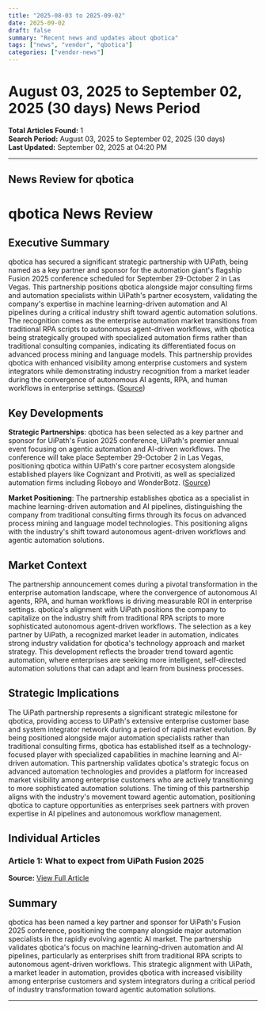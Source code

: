 ```yaml
---
title: "2025-08-03 to 2025-09-02"
date: 2025-09-02
draft: false
summary: "Recent news and updates about qbotica"
tags: ["news", "vendor", "qbotica"]
categories: ["vendor-news"]
---
```


# August 03, 2025 to September 02, 2025 (30 days) News Period 

**Total Articles Found:** 1  
**Search Period:** August 03, 2025 to September 02, 2025 (30 days)  
**Last Updated:** September 02, 2025 at 04:20 PM

---

## News Review for qbotica

# qbotica News Review

## Executive Summary

qbotica has secured a significant strategic partnership with UiPath, being named as a key partner and sponsor for the automation giant's flagship Fusion 2025 conference scheduled for September 29-October 2 in Las Vegas. This partnership positions qbotica alongside major consulting firms and automation specialists within UiPath's partner ecosystem, validating the company's expertise in machine learning-driven automation and AI pipelines during a critical industry shift toward agentic automation solutions. The recognition comes as the enterprise automation market transitions from traditional RPA scripts to autonomous agent-driven workflows, with qbotica being strategically grouped with specialized automation firms rather than traditional consulting companies, indicating its differentiated focus on advanced process mining and language models. This partnership provides qbotica with enhanced visibility among enterprise customers and system integrators while demonstrating industry recognition from a market leader during the convergence of autonomous AI agents, RPA, and human workflows in enterprise settings. ([Source](https://www.computerweekly.com/blog/CW-Developer-Network/What-to-expect-from-UiPath-Fusion-2025))

## Key Developments

**Strategic Partnerships**: qbotica has been selected as a key partner and sponsor for UiPath's Fusion 2025 conference, UiPath's premier annual event focusing on agentic automation and AI-driven workflows. The conference will take place September 29-October 2 in Las Vegas, positioning qbotica within UiPath's core partner ecosystem alongside established players like Cognizant and Protiviti, as well as specialized automation firms including Roboyo and WonderBotz. ([Source](https://www.computerweekly.com/blog/CW-Developer-Network/What-to-expect-from-UiPath-Fusion-2025))

**Market Positioning**: The partnership establishes qbotica as a specialist in machine learning-driven automation and AI pipelines, distinguishing the company from traditional consulting firms through its focus on advanced process mining and language model technologies. This positioning aligns with the industry's shift toward autonomous agent-driven workflows and agentic automation solutions.

## Market Context

The partnership announcement comes during a pivotal transformation in the enterprise automation landscape, where the convergence of autonomous AI agents, RPA, and human workflows is driving measurable ROI in enterprise settings. qbotica's alignment with UiPath positions the company to capitalize on the industry shift from traditional RPA scripts to more sophisticated autonomous agent-driven workflows. The selection as a key partner by UiPath, a recognized market leader in automation, indicates strong industry validation for qbotica's technology approach and market strategy. This development reflects the broader trend toward agentic automation, where enterprises are seeking more intelligent, self-directed automation solutions that can adapt and learn from business processes.

## Strategic Implications

The UiPath partnership represents a significant strategic milestone for qbotica, providing access to UiPath's extensive enterprise customer base and system integrator network during a period of rapid market evolution. By being positioned alongside major automation specialists rather than traditional consulting firms, qbotica has established itself as a technology-focused player with specialized capabilities in machine learning and AI-driven automation. This partnership validates qbotica's strategic focus on advanced automation technologies and provides a platform for increased market visibility among enterprise customers who are actively transitioning to more sophisticated automation solutions. The timing of this partnership aligns with the industry's movement toward agentic automation, positioning qbotica to capture opportunities as enterprises seek partners with proven expertise in AI pipelines and autonomous workflow management.

## Individual Articles

### Article 1: What to expect from UiPath Fusion 2025

**Source:** [View Full Article](https://www.computerweekly.com/blog/CW-Developer-Network/What-to-expect-from-UiPath-Fusion-2025)

## Summary

qbotica has been named a key partner and sponsor for UiPath's Fusion 2025 conference, positioning the company alongside major automation specialists in the rapidly evolving agentic AI market. The partnership validates qbotica's focus on machine learning-driven automation and AI pipelines, particularly as enterprises shift from traditional RPA scripts to autonomous agent-driven workflows. This strategic alignment with UiPath, a market leader in automation, provides qbotica with increased visibility among enterprise customers and system integrators during a critical period of industry transformation toward agentic automation solutions.





---

